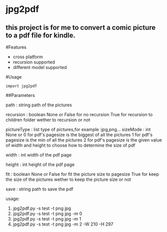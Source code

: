 # jpg2pdf
## this project is for me to convert a comic picture to a pdf file for kindle.

#Features
* cross platform
* recursion supported
* different model supported

#Usage

    import jpg2pdf

##Parameters

path : string
       path of the pictures

recursion : boolean
       None or False for no recursion
       True for recursion to children folder
       wether to recursion or not
    
pictureType : list
              type of pictures,for example :jpg,png...
sizeMode : int 
           None or 0 for pdf's pagesize is the biggest of all the pictures
           1 for pdf's pagesize is the min of all the pictures
           2 for pdf's pagesize is the given value of width and height
           to choose how to determine the size of pdf
    
width : int
        width of the pdf page

height : int
         height of the pdf page

fit : boolean
      None or False for fit the picture size to pagesize
           True for keep the size of the pictures
           wether to keep the picture size or not

save : string 
       path to save the pdf 



usage:
1. jpg2pdf.py -s test -t png jpg
2. jpg2pdf.py -s test -t png jpg -m 0
3. jpg2pdf.py -s test -t png jpg -m 1
4. jpg2pdf.py -s test -t png jpg -m 2 -W 210 -H 297
